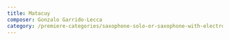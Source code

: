 ```yaml
---
title: Matacuy
composer: Gonzalo Garrido-Lecca
category: /premiere-categories/saxophone-solo-or-saxophone-with-electronics-piano-or-orchestra
---
```

